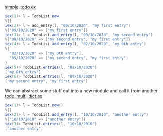 [simple_todo.ex](./simple_todo.ex)

```powershell
iex(1)> l = TodoList.new
%{}     
iex(2)> l = add_entry(l, "09/10/2020", "my first entry")
%{"09/10/2020" => ["my first entry"]}
iex(3)> l = TodoList.add_entry(l, "09/10/2020", "my second entry")
%{"09/10/2020" => ["my second entry", "my first entry"]}
iex(4)> l = TodoList.add_entry(l, "02/10/2020", "my 0th entry")    
%{
  "02/10/2020" => ["my 0th entry"],
  "09/10/2020" => ["my second entry", "my first entry"]
}
iex(5)> TodoList.entries(l, "02/10/2020")
["my 0th entry"]
iex(6)> TodoList.entries(l, "09/10/2020")
["my second entry", "my first entry"]
```

We can abstract some stuff out into a new module and call it from another
[todo_multi_dict.ex](./todo_multi_dict.ex)

```powershell
iex(1)> l = TodoList.new()
%{}
iex(2)> l = TodoList.add_entry(l, "10/10/2010", "another entry")
%{"10/10/2010" => ["another entry"]}
iex(3)> TodoList.entries(l, "10/10/2010")
["another entry"]
```